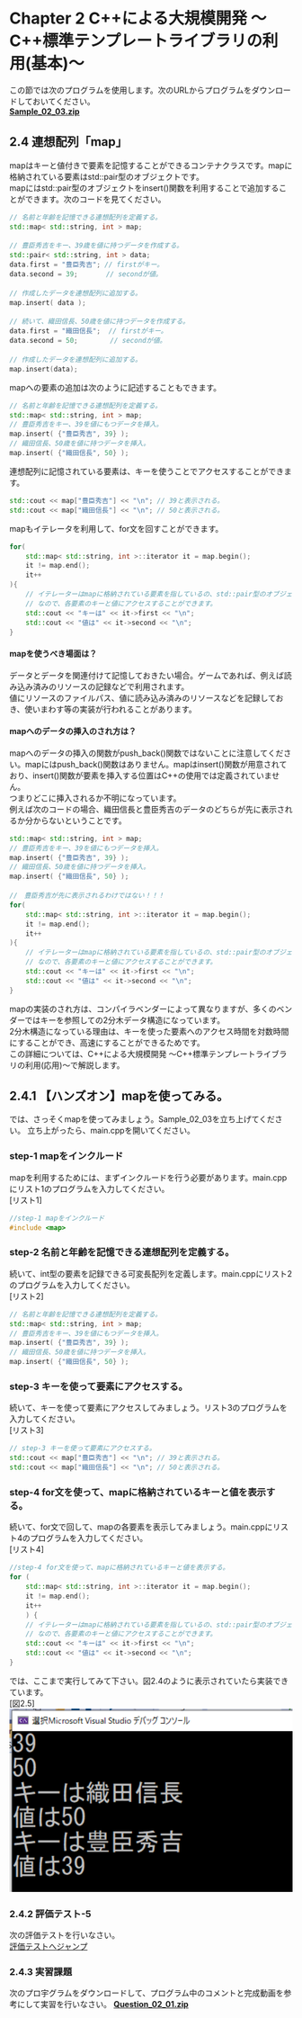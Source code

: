 
# Chapter 2 C++による大規模開発 ～C++標準テンプレートライブラリの利用(基本)～ 

この節では次のプログラムを使用します。次のURLからプログラムをダウンロードしておいてください。</br>
**[Sample_02_03.zip](https://drive.google.com/file/d/1EVDWLFguYywhCzHU-9sbNFiVKRewSxB7/view?usp=sharing)**</br>


## 2.4 連想配列「map」
mapはキーと値付きで要素を記憶することができるコンテナクラスです。mapに格納されている要素はstd::pair型のオブジェクトです。</br>
mapにはstd::pair型のオブジェクトをinsert()関数を利用することで追加することができます。次のコードを見てください。</br>


```cpp
// 名前と年齢を記憶できる連想配列を定義する。
std::map< std::string, int > map;

// 豊臣秀吉をキー、39歳を値に持つデータを作成する。
std::pair< std::string, int > data;
data.first = "豊臣秀吉"; // firstがキー。
data.second = 39;       // secondが値。

// 作成したデータを連想配列に追加する。
map.insert( data );

// 続いて、織田信長、50歳を値に持つデータを作成する。
data.first = "織田信長";  // firstがキー。
data.second = 50;        // secondが値。

// 作成したデータを連想配列に追加する。
map.insert(data);
```

mapへの要素の追加は次のように記述することもできます。
```cpp
// 名前と年齢を記憶できる連想配列を定義する。
std::map< std::string, int > map;
// 豊臣秀吉をキー、39を値にもつデータを挿入。
map.insert( {"豊臣秀吉", 39} );
// 織田信長、50歳を値に持つデータを挿入。
map.insert( {"織田信長", 50} );
```

連想配列に記憶されている要素は、キーを使うことでアクセスすることができます。

```cpp
std::cout << map["豊臣秀吉"] << "\n"; // 39と表示される。
std::cout << map["織田信長"] << "\n"; // 50と表示される。
```

mapもイテレータを利用して、for文を回すことができます。

```cpp
for( 
    std::map< std::string, int >::iterator it = map.begin();
    it != map.end();
    it++
){
    // イテレーターはmapに格納されている要素を指しているの、std::pair型のオブジェクトを指しています。
    // なので、各要素のキーと値にアクセスすることができます。
    std::cout << "キーは" << it->first << "\n";
    std::cout << "値は" << it->second << "\n";
}
```

#### mapを使うべき場面は？
データとデータを関連付けて記憶しておきたい場合。ゲームであれば、例えば読み込み済みのリソースの記録などで利用されます。</br>
値にリソースのファイルパス、値に読み込み済みのリソースなどを記録しておき、使いまわす等の実装が行われることがあります。</br>

#### mapへのデータの挿入のされ方は？
mapへのデータの挿入の関数がpush_back()関数ではないことに注意してください。mapにはpush_back()関数はありません。mapはinsert()関数が用意されており、insert()関数が要素を挿入する位置はC++の使用では定義されていません。</br>
つまりどこに挿入されるか不明になっています。</br>
例えば次のコードの場合、織田信長と豊臣秀吉のデータのどちらが先に表示されるか分からないということです。</br>
```cpp
std::map< std::string, int > map;
// 豊臣秀吉をキー、39を値にもつデータを挿入。
map.insert( {"豊臣秀吉", 39} );
// 織田信長、50歳を値に持つデータを挿入。
map.insert( {"織田信長", 50} );

//　豊臣秀吉が先に表示されるわけではない！！！
for( 
    std::map< std::string, int >::iterator it = map.begin();
    it != map.end();
    it++
){
    // イテレーターはmapに格納されている要素を指しているの、std::pair型のオブジェクトを指しています。
    // なので、各要素のキーと値にアクセスすることができます。
    std::cout << "キーは" << it->first << "\n";
    std::cout << "値は" << it->second << "\n";
}
```
mapの実装のされ方は、コンパイラベンダーによって異なりますが、多くのベンダーではキーを参照しての2分木データ構造になっています。</br>
2分木構造になっている理由は、キーを使った要素へのアクセス時間を対数時間にすることができ、高速にすることができるためです。</br>
この詳細については、C++による大規模開発 ～C++標準テンプレートライブラリの利用(応用)～で解説します。



## 2.4.1 【ハンズオン】mapを使ってみる。
では、さっそくmapを使ってみましょう。Sample_02_03を立ち上げてください。
立ち上がったら、main.cppを開いてください。

### step-1 mapをインクルード
mapを利用するためには、まずインクルードを行う必要があります。main.cppにリスト1のプログラムを入力してください。</br>
[リスト1]</br>

```cpp
//step-1 mapをインクルード
#include <map>
```

### step-2 名前と年齢を記憶できる連想配列を定義する。
続いて、int型の要素を記録できる可変長配列を定義します。main.cppにリスト2のプログラムを入力してください。</br>
[リスト2]</br>

```cpp
// 名前と年齢を記憶できる連想配列を定義する。
std::map< std::string, int > map;
// 豊臣秀吉をキー、39を値にもつデータを挿入。
map.insert( {"豊臣秀吉", 39} );
// 織田信長、50歳を値に持つデータを挿入。
map.insert( {"織田信長", 50} );
```

### step-3 キーを使って要素にアクセスする。
続いて、キーを使って要素にアクセスしてみましょう。リスト3のプログラムを入力してください。</br>
[リスト3]</br>

```cpp
// step-3 キーを使って要素にアクセスする。
std::cout << map["豊臣秀吉"] << "\n"; // 39と表示される。
std::cout << map["織田信長"] << "\n"; // 50と表示される。
```


### step-4 for文を使って、mapに格納されているキーと値を表示する。
続いて、for文で回して、mapの各要素を表示してみましょう。main.cppにリスト4のプログラムを入力してください。</br>
[リスト4]</br>
```cpp
//step-4 for文を使って、mapに格納されているキーと値を表示する。
for (
    std::map< std::string, int >::iterator it = map.begin();
    it != map.end();
    it++
    ) {
    // イテレーターはmapに格納されている要素を指しているの、std::pair型のオブジェクトを指しています。
    // なので、各要素のキーと値にアクセスすることができます。
    std::cout << "キーは" << it->first << "\n";
    std::cout << "値は" << it->second << "\n";
}
```

では、ここまで実行してみて下さい。図2.4のように表示されていたら実装できています。</br>
[図2.5]</br>
<img src="fig/2.5.png" width="600"></img></br>


### 2.4.2 評価テスト-5

次の評価テストを行いなさい。</br>
[評価テストへジャンプ](https://docs.google.com/forms/d/e/1FAIpQLSd1T1PNCOTHixgiPk41QAv3KOCy5oeJuptX9fpjvHy94VvvYg/viewform?usp=sf_link)
</br>

### 2.4.3 実習課題
次のプロ宇グラムをダウンロードして、プログラム中のコメントと完成動画を参考にして実習を行いなさい。
**[Question_02_01.zip](https://drive.google.com/file/d/1kCqkHddtFg1sZUlolvxnlYKKfubslUUn/view?usp=sharing)**</br>

